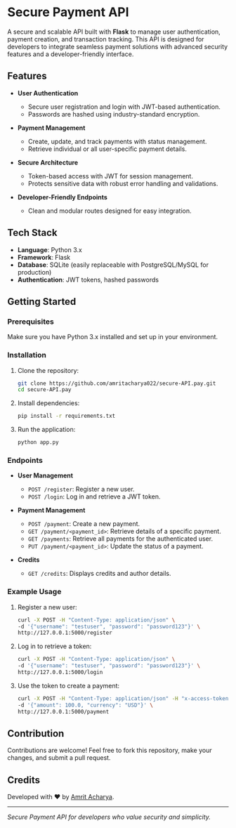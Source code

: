 # Secure Payment API

A secure and scalable API built with **Flask** to manage user authentication, payment creation, and transaction tracking. This API is designed for developers to integrate seamless payment solutions with advanced security features and a developer-friendly interface.

## Features

- **User Authentication**
  - Secure user registration and login with JWT-based authentication.
  - Passwords are hashed using industry-standard encryption.

- **Payment Management**
  - Create, update, and track payments with status management.
  - Retrieve individual or all user-specific payment details.

- **Secure Architecture**
  - Token-based access with JWT for session management.
  - Protects sensitive data with robust error handling and validations.

- **Developer-Friendly Endpoints**
  - Clean and modular routes designed for easy integration.

## Tech Stack

- **Language**: Python 3.x
- **Framework**: Flask
- **Database**: SQLite (easily replaceable with PostgreSQL/MySQL for production)
- **Authentication**: JWT tokens, hashed passwords

## Getting Started

### Prerequisites

Make sure you have Python 3.x installed and set up in your environment.

### Installation

1. Clone the repository:
   ```bash
   git clone https://github.com/amritacharya022/secure-API.pay.git
   cd secure-API.pay
   ```

2. Install dependencies:
   ```bash
   pip install -r requirements.txt
   ```

3. Run the application:
   ```bash
   python app.py
   ```

### Endpoints

- **User Management**
  - `POST /register`: Register a new user.
  - `POST /login`: Log in and retrieve a JWT token.

- **Payment Management**
  - `POST /payment`: Create a new payment.
  - `GET /payment/<payment_id>`: Retrieve details of a specific payment.
  - `GET /payments`: Retrieve all payments for the authenticated user.
  - `PUT /payment/<payment_id>`: Update the status of a payment.

- **Credits**
  - `GET /credits`: Displays credits and author details.

### Example Usage

1. Register a new user:
   ```bash
   curl -X POST -H "Content-Type: application/json" \
   -d '{"username": "testuser", "password": "password123"}' \
   http://127.0.0.1:5000/register
   ```

2. Log in to retrieve a token:
   ```bash
   curl -X POST -H "Content-Type: application/json" \
   -d '{"username": "testuser", "password": "password123"}' \
   http://127.0.0.1:5000/login
   ```

3. Use the token to create a payment:
   ```bash
   curl -X POST -H "Content-Type: application/json" -H "x-access-token: <your_token_here>" \
   -d '{"amount": 100.0, "currency": "USD"}' \
   http://127.0.0.1:5000/payment
   ```

## Contribution

Contributions are welcome! Feel free to fork this repository, make your changes, and submit a pull request.

## Credits

Developed with ❤️ by [Amrit Acharya](https://github.com/amritacharya022).

---

*Secure Payment API for developers who value security and simplicity.*
